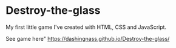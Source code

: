 # Destroy-the-glass
My first little game I've created with HTML, CSS and JavaScript.

See game here"
https://dashingnass.github.io/Destroy-the-glass/
